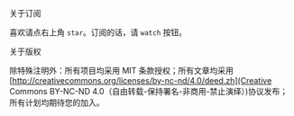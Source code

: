 
关于订阅

喜欢请点右上角 `star`。订阅的话，请 `watch` 按钮。

关于版权

除特殊注明外：所有项目均采用 MIT 条款授权；所有文章均采用 [http://creativecommons.org/licenses/by-nc-nd/4.0/deed.zh](Creative Commons BY-NC-ND 4.0（自由转载-保持署名-非商用-禁止演绎）)协议发布；所有计划均期待您的加入。
